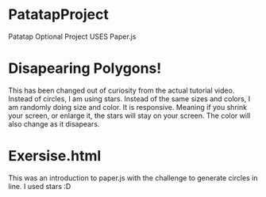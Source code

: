 # PatatapProject
Patatap Optional Project
USES Paper.js

# Disapearing Polygons!
This has been changed out of curiosity from the actual tutorial video. 
Instead of circles, I am using stars. 
Instead of the same sizes and colors, I am randomly doing size and color.
It is responsive. Meaning if you shrink your screen, or enlarge it, the stars will stay on your screen. 
The color will also change as it disapears. 


# Exersise.html
This was an introduction to paper.js with the challenge to generate circles in line. 
I used stars :D

